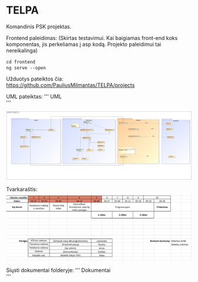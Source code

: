 # TELPA
Komandinis PSK projektas. 

Frontend paleidimas: (Skirtas testavimui. Kai baigiamas front-end koks komponentas, jis perkeliamas į asp kodą. Projekto paleidimui tai nereikalinga)
```
cd frontend
ng serve --open
```

Užduotys pateiktos čia: https://github.com/PauliusMilmantas/TELPA/projects

UML pateiktas:
'''
UML\
'''

![alt text](https://raw.githubusercontent.com/PauliusMilmantas/TELPA/master/UML/Model.jpg)

Tvarkaraštis:
![alt text](https://raw.githubusercontent.com/PauliusMilmantas/TELPA/master/Dokumentai/Planas.png)

Siųsti dokumentai folderyje:
'''
Dokumentai\
'''
